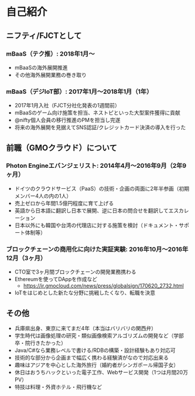 # 自己紹介

## ニフティ/FJCTとして
### mBaaS（テク推）: 2018年1月～
* mBaaSの海外展開推進
* その他海外展開業務の巻き取り

### mBaaS（デジIoT部）: 2017年1月～2018年1月（1年）
* 2017年1月入社（FJCT分社化発表の1週間前）
* mBaaSのゲーム向け施策を担当、ネストピといった大型案件獲得に貢献
* @nifty個人会員の移行推進のPMを担当し完遂
* 将来の海外展開を見据えてSNS認証/クレジットカード決済の導入を行った

## 前職（GMOクラウド）について
### Photon Engineエバンジェリスト: 2014年4月～2016年9月（2年9ヶ月）
* ドイツのクラウドサービス（PaaS）の技術・企画の両面に2年半参画（初期メンバー4人の内の1人）
* 売上ゼロから年間1.5億円程度に育て上げる
* 英語から日本語に翻訳し日本で展開、逆に日本の問合せを翻訳してエスカレーション
* 日本以外にも韓国や台湾の代理店に対する施策を検討（ドキュメント・サポート体制等）

### ブロックチェーンの商用化に向けた実証実験: 2016年10月～2016年12月（3ヶ月）
* CTO室で3ヶ月間ブロックチェーンの開発業務携わる
* Ethereumを使ってDAppを作成など
    * https://ir.gmocloud.com/news/press/globalsign/170620_2732.html
* IoTをはじめとした新たな分野に挑戦したくなり、転職を決意

## その他
* 兵庫県出身、東京に来てまだ4年（本当はバリバリの関西弁）
* 学生時代は画像処理の研究・類似画像検索アルゴリズムの開発など（学部卒・院行きたかった）
* Java/C#なら業務レベルで書ける/RDBの構築・設計経験もあり対応可
* 技術的な部分から企画まで幅広く携わる経験済がなので対応出来る
* 趣味はアジアを中心とした海外旅行（婚約者がシンガポール帰国子女）
* 休日はおうちハックといった電子工作、Webサービス開発（1つは月間20万PV）
* 特技は料理・外資ホテル・飛行機など